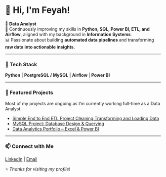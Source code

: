 # 👋 Hi, I'm Feyah!

💼 **Data Analyst**  
🚀 Continuously improving my skills in **Python, SQL, Power BI, ETL, and Airflow**, aligned with my background in **Information Systems**.  
📊 Passionate about building **automated data pipelines** and transforming **raw data into actionable insights**.

---

### 🧰 Tech Stack
**Python** | **PostgreSQL / MySQL** | **Airflow** | **Power BI**

---

### 🧩 Featured Projects
Most of my projects are ongoing as I’m currently working full-time as a Data Analyst.

- [Simple End to End ETL Project Cleaning Transforming and Loading Data](https://github.com/FeaInGithub/Simple-End-to-End-ETL-Project-Cleaning-Transforming-and-Loading-Data/tree/main)
- [MySQL Project: Database Design & Querying](https://github.com/FeaInGithub/MySQL-Project-Creating-Database-Design-and-Querying)  
- [Data Analytics Portfolio – Excel & Power BI](https://github.com/FeaInGithub/Power-BI-and-Advanced-Excel/tree/main)

---

### 📫 Connect with Me
[LinkedIn](https://www.linkedin.com/in/fea-mie-rambuyon-96025723b) | [Email](mailto:feamie.rambuyon@gmail.com)

⭐ *Thanks for visiting my profile!*
